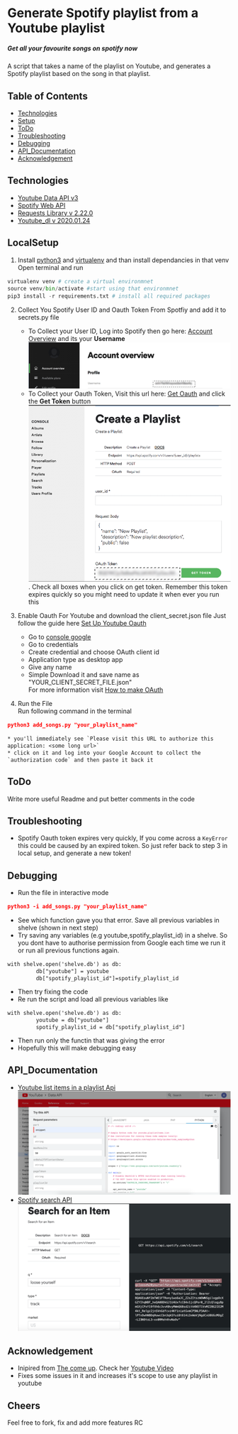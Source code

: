 # Generate Spotify playlist from a Youtube playlist
##### Get all your favourite songs on spotify now
A script that takes a name of the playlist on Youtube, and generates a Spotify playlist based on the song in that playlist.

## Table of Contents
* [Technologies](#Technologies)
* [Setup](#LocalSetup)
* [ToDo](#ToDo)
* [Troubleshooting](#Troubleshooting)
* [Debugging](#Debugging)
* [API_Documentation](#API_Documentation)
* [Acknowledgement](#Acknowledgement)

## Technologies
* [Youtube Data API v3]
* [Spotify Web API]
* [Requests Library v 2.22.0]
* [Youtube_dl v 2020.01.24]

## LocalSetup
1) Install [python3] and [virtualenv] and than install dependancies in that venv   
Open terminal and run
```python
virtualenv venv # create a virtual environmnet
source venv/bin/activate #start using that environmnet 
pip3 install -r requirements.txt # install all required packages
``` 


2) Collect You Spotify User ID and Oauth Token From Spotfiy and add it to secrets.py file
    * To Collect your User ID, Log into Spotify then go here: [Account Overview] and its your **Username**
    ![alt text](images/userid.png)
    * To Collect your Oauth Token, Visit this url here: [Get Oauth] and click the **Get Token** button
    ![alt text](images/spotify_token.png) . Check all boxes when you click on get token. Remember this token expires quickly so you might need to update it when ever you run this

3) Enable Oauth For Youtube and download the client_secret.json   file
     Just follow the guide here [Set Up Youtube Oauth] 
    - Go to [console google]
    - Go to credentials
    - Create credential and choose OAuth client id
    - Application type as desktop app
    - Give any name
    - Simple Download it and save name as "YOUR_CLIENT_SECRET_FILE.json"   
    For more information visit [How to make OAuth]
   

4) Run the File  
Run following command in the terminal
```json
python3 add_songs.py "your_playlist_name"
```
    * you'll immediately see `Please visit this URL to authorize this application: <some long url>`
    * click on it and log into your Google Account to collect the `authorization code` and then paste it back it


## ToDo
Write more useful Readme and put better comments in the code

## Troubleshooting
* Spotify Oauth token expires very quickly, If you come across a `KeyError` this could
be caused by an expired token. So just refer back to step 3 in local setup, and generate a new token!  

## Debugging 

* Run the file in interactive mode
```json
python3 -i add_songs.py "your_playlist_name"
```
* See which function gave you that error. Save all previous variables in shelve (shown in next step)
* Try saving any variables (e.g youtube,spotify_playlist_id) in a shelve. So you dont have to authorise permission from Google each time we run it or run all previous functions again.
```
with shelve.open('shelve.db') as db:
         db["youtube"] = youtube
         db["spotify_playlist_id"]=spotify_playlist_id
```
* Then try fixing the code
* Re run the script and load all previous variables like
```
with shelve.open('shelve.db') as db:
         youtube = db["youtube"]
         spotify_playlist_id = db["spotify_playlist_id"]
```
* Then run only the functin that was giving the error
* Hopefully this will make debugging easy 

## API_Documentation
- [Youtube list items in a playlist Api] 
![alt text](images/google_api.png)
- [Spotify search API]
![alt text](images/spotify_api.png)

## Acknowledgement  
* Inipired from [The come up]. Check her [Youtube Video]
* Fixes some issues in it and increases it's scope to use any playlist in youtube

## Cheers
Feel free to fork, fix and add more features
RC

   [Youtube Data API v3]: <https://developers.google.com/youtube/v3>
   [Spotify Web API]: <https://developer.spotify.com/documentation/web-api/>
   [Requests Library v 2.22.0]: <https://requests.readthedocs.io/en/master/>
   [Youtube_dl v 2020.01.24]:<https://github.com/ytdl-org/youtube-dl/>
   
   [Account Overview]: <https://www.spotify.com/us/account/overview/>
   [Get Oauth]: <https://developer.spotify.com/console/post-playlists/>
   [Set Up Youtube Oauth]: <https://developers.google.com/identity/protocols/oauth2>
   [Youtube Video]:<https://www.youtube.com/watch?v=7J_qcttfnJA/>
  
   [console google]:<https://console.developers.google.com/>
   [virtualenv]:<https://packaging.python.org/guides/installing-using-pip-and-virtual-environments/>
   [python3]:<https://www.python.org/downloads/>
   [How to make OAuth]:<https://developers.google.com/youtube/v3/guides/auth/installed-apps>
   [The come up]:<https://github.com/TheComeUpCode/SpotifyGeneratePlaylist>
   [Youtube list items in a playlist Api]:<https://developers.google.com/youtube/v3/docs/playlistItems/list>
   [Spotify search API]:<https://developer.spotify.com/console/get-search-item/>
   
   
